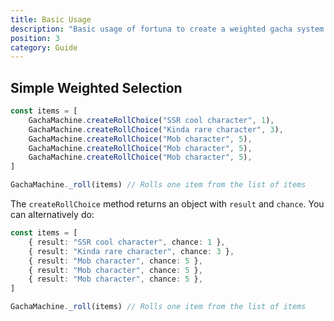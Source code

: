 ```yaml
---
title: Basic Usage
description: "Basic usage of fortuna to create a weighted gacha system."
position: 3
category: Guide
---
```


## Simple Weighted Selection

```ts
const items = [
    GachaMachine.createRollChoice("SSR cool character", 1),
    GachaMachine.createRollChoice("Kinda rare character", 3),
    GachaMachine.createRollChoice("Mob character", 5),
    GachaMachine.createRollChoice("Mob character", 5),
    GachaMachine.createRollChoice("Mob character", 5),
]

GachaMachine._roll(items) // Rolls one item from the list of items
```

The `createRollChoice` method returns an object with `result` and `chance`. You can alternatively do:

```ts
const items = [
    { result: "SSR cool character", chance: 1 },
    { result: "Kinda rare character", chance: 3 },
    { result: "Mob character", chance: 5 },
    { result: "Mob character", chance: 5 },
    { result: "Mob character", chance: 5 },
]

GachaMachine._roll(items) // Rolls one item from the list of items
```